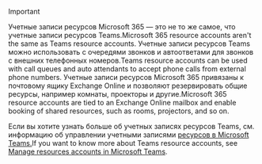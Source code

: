 > [!IMPORTANT]
> <span data-ttu-id="f5d3c-101">Учетные записи ресурсов Microsoft 365 — это не то же самое, что учетные записи ресурсов Teams.</span><span class="sxs-lookup"><span data-stu-id="f5d3c-101">Microsoft 365 resource accounts aren't the same as Teams resource accounts.</span></span> <span data-ttu-id="f5d3c-102">Учетные записи ресурсов Teams можно использовать с очередями звонков и автоответами для звонков с внешних телефонных номеров.</span><span class="sxs-lookup"><span data-stu-id="f5d3c-102">Teams resource accounts can be used with call queues and auto attendants to accept phone calls from external phone numbers.</span></span> <span data-ttu-id="f5d3c-103">Учетные записи ресурсов Microsoft 365 привязаны к почтовому ящику Exchange Online и позволяют резервировать общие ресурсы, например комнаты, проекторы и другие.</span><span class="sxs-lookup"><span data-stu-id="f5d3c-103">Microsoft 365 resource accounts are tied to an Exchange Online mailbox and enable booking of shared resources, such as rooms, projectors, and so on.</span></span>
>
> <span data-ttu-id="f5d3c-104">Если вы хотите узнать больше об учетных записях ресурсов Teams, см. информацию об управлении учетными записями [ресурсов в Microsoft Teams.](../manage-resource-accounts.md)</span><span class="sxs-lookup"><span data-stu-id="f5d3c-104">If you want to know more about Teams resource accounts, see [Manage resources accounts in Microsoft Teams](../manage-resource-accounts.md).</span></span>
